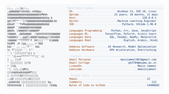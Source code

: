 <picture>
  <source srcset="https://raw.githubusercontent.com/mmazinjameel/mmazinjameel/main/dark_mode.svg?v=1758003359" media="(prefers-color-scheme: dark)">
  <img src="https://raw.githubusercontent.com/mmazinjameel/mmazinjameel/main/light_mode.svg?v=1758003359">
</picture>
